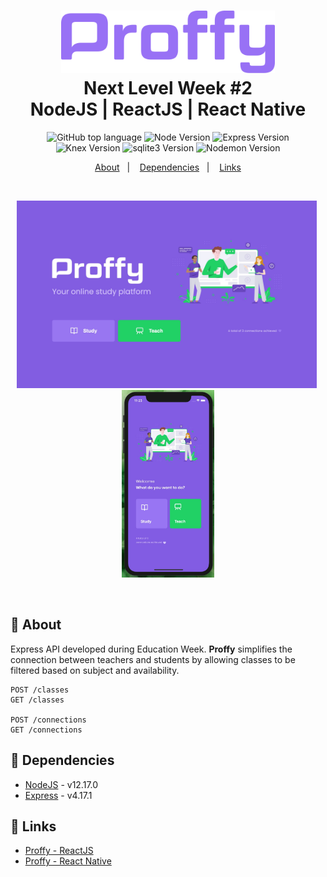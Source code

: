 <h1 align="center">
    <img alt="Proffy" src=".github/logo.svg" height="100px" />
    <br>Next Level Week #2<br/>
    NodeJS | ReactJS | React Native
</h1>

<p align="center">
  <img alt="GitHub top language" src="https://img.shields.io/github/languages/top/marina-ferreira/proffy-api?style=for-the-badge&color=yellow&logo=javascript">

  <img alt="Node Version" src="https://img.shields.io/badge/node-~12.17.0-87c001?style=for-the-badge&logo=node.js">

  <img alt="Express Version" src="https://img.shields.io/badge/dynamic/json?color=blueviolet&url=https://raw.githubusercontent.com/marina-ferreira/proffy-api/master/package.json&query=$.dependencies.express&label=express&logo=express&style=for-the-badge">

  <br />

  <img alt="Knex Version" src="https://img.shields.io/badge/dynamic/json?color=e16326&url=https://raw.githubusercontent.com/marina-ferreira/proffy-api/master/package.json&query=$.dependencies.knex&label=knex&logo=knex&style=for-the-badge">

  <img alt="sqlite3 Version" src="https://img.shields.io/badge/dynamic/json?color=013b50&url=https://raw.githubusercontent.com/marina-ferreira/proffy-api/master/package.json&query=$.dependencies.sqlite3&label=sqlite3&logo=sqlite3&style=for-the-badge">

  <img alt="Nodemon Version" src="https://img.shields.io/badge/dynamic/json?color=4f9c2c&url=https://raw.githubusercontent.com/marina-ferreira/proffy-api/master/package.json&query=$.devDependencies.nodemon&label=nodemon&logo=nodemon&style=for-the-badge">
</p>

<p align="center">
  <a href="#bookmark-about">About</a>&nbsp;&nbsp;&nbsp;|&nbsp;&nbsp;&nbsp;
  <a href="#rocket-dependencies">Dependencies</a>&nbsp;&nbsp;&nbsp;|&nbsp;&nbsp;&nbsp;
  <a href="#link-links">Links</a>
</p>
<br />

<p align="center">
  <img alt="Proffy Web App" height="300px" src=".github/landing-web.jpg" style="margin: 0 5px 0 0" />
  <img alt="Proffy Maobile App" height="300px" src=".github/landing-mobile.jpg" />
</p>
<br />

## :bookmark: About

Express API developed during Education Week. **Proffy** simplifies the connection between
teachers and students by allowing classes to be filtered based on subject and
availability.

```
POST /classes
GET /classes

POST /connections
GET /connections
```

## :floppy_disk: Dependencies

-  [NodeJS](https://nodejs.org/en/) - v12.17.0
-  [Express](https://expressjs.com/) - v4.17.1

## :link: Links

- [Proffy - ReactJS](https://github.com/marina-ferreira/proffy-web)
- [Proffy - React Native](https://github.com/marina-ferreira/proffy-mobile)
